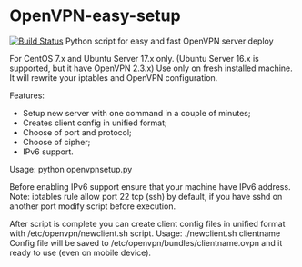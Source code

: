 # OpenVPN-easy-setup
[![Build Status](https://travis-ci.org/prsly/OpenVPN-easy-setup.svg?branch=python)](https://travis-ci.org/prsly/OpenVPN-easy-setup)
Python script for easy and fast OpenVPN server deploy

For CentOS 7.x and Ubuntu Server 17.x only. (Ubuntu Server 16.x is supported, but it have OpenVPN 2.3.x)
Use only on fresh installed machine. It will rewrite your iptables and OpenVPN configuration.

Features:
- Setup new server with one command in a couple of minutes;
- Creates client config in unified format;
- Choose of port and protocol;
- Choose of cipher;
- IPv6 support.

Usage: python openvpnsetup.py

Before enabling IPv6 support ensure that your machine have IPv6 address.
Note: iptables rule allow port 22 tcp (ssh) by default, if you have sshd on another port modify script before execution.

After script is complete you can create client config files in unified format with /etc/openvpn/newclient.sh script.
Usage: ./newclient.sh clientname
Config file will be saved to /etc/openvpn/bundles/clientname.ovpn and it ready to use (even on mobile device).
